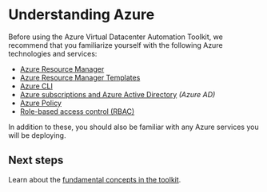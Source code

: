 # Understanding Azure

Before using the Azure Virtual Datacenter Automation Toolkit, we recommend that you familiarize yourself with the following Azure technologies and services:

- [Azure Resource Manager][]
- [Azure Resource Manager Templates][]
- [Azure CLI][]
- [Azure subscriptions and Azure Active Directory](https://docs.microsoft.com/azure/active-directory/active-directory-how-subscriptions-associated-directory) _(Azure AD)_
- [Azure Policy](https://docs.microsoft.com/azure/azure-resource-manager/resource-manager-policy)
- [Role-based access control (RBAC)](https://docs.microsoft.com/azure/active-directory/role-based-access-control-configure)

In addition to these, you should also be familiar with any Azure services you will be deploying.

## Next steps

Learn about the [fundamental concepts in the toolkit](toolkit.md). 

<!-- Links -->
[Azure Resource Manager]: https://docs.microsoft.com/azure/azure-resource-manager/resource-group-overview
[Azure Resource Manager Templates]: https://docs.microsoft.com/azure/azure-resource-manager/resource-group-authoring-templates
[Azure CLI]: https://docs.microsoft.com/cli/azure/overview?view=azure-cli-latest

